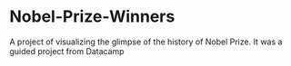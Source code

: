 # Nobel-Prize-Winners
A project of visualizing the glimpse of the history of Nobel Prize. It was a guided project from Datacamp 
